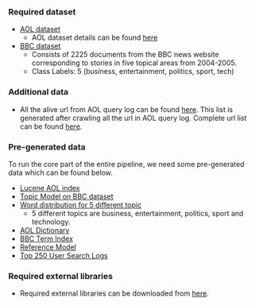 ### Required dataset

* [AOL dataset](https://drive.google.com/a/virginia.edu/file/d/0B8ZGlkqDw7hFenhocnpLZkQ0am8/view?usp=sharing)
  * AOL dataset details can be found [here](http://www.researchpipeline.com/mediawiki/index.php?title=AOL_Search_Query_Logs)
* [BBC dataset](http://mlg.ucd.ie/datasets/bbc.html)
  * Consists of 2225 documents from the BBC news website corresponding to stories in five topical areas from 2004-2005.
  * Class Labels: 5 (business, entertainment, politics, sport, tech) 

### Additional data

* All the alive url from AOL query log can be found [here](https://drive.google.com/a/virginia.edu/file/d/0B8ZGlkqDw7hFSkpBRlZNTUJ6MVU/view?usp=sharing). This list is generated after crawling all the url in AOL query log. Complete url list can be found [here](https://drive.google.com/a/virginia.edu/file/d/0B8ZGlkqDw7hFNkc0c0p1OVF2YTA/view?usp=sharing).

### Pre-generated data

To run the core part of the entire pipeline, we need some pre-generated data which can be found below.
* [Lucene AOL index](https://drive.google.com/a/virginia.edu/file/d/0B8ZGlkqDw7hFMGZkVF9FSUtqMW8/view?usp=sharing)
* [Topic Model on BBC dataset](https://drive.google.com/a/virginia.edu/folderview?id=0B8ZGlkqDw7hFcVZSVW9rSzVZVDA&usp=sharing)
* [Word distribution for 5 different topic](https://drive.google.com/a/virginia.edu/folderview?id=0B8ZGlkqDw7hFWkpZQ1lrd1BmUWM&usp=sharing)
  + 5 different topics are business, entertainment, politics, sport and technology.
* [AOL Dictionary](https://github.com/wasiuva/Privacy-Preserving-IR/blob/master/data/AOL-Dictionary.txt)
* [BBC Term Index](https://github.com/wasiuva/Privacy-Preserving-IR/blob/master/data/BBC-term-index.txt)
* [Reference Model](https://github.com/wasiuva/Privacy-Preserving-IR/blob/master/data/reference_model.txt)
* [Top 250 User Search Logs](https://drive.google.com/a/virginia.edu/file/d/0B8ZGlkqDw7hFdVBPR2JKd3dMZE0/view?usp=sharing)

### Required external libraries

* Required external libraries can be downloaded from [here](https://drive.google.com/a/virginia.edu/file/d/0B8ZGlkqDw7hFNTNvN3l4SEJ5VDQ/view?usp=sharing).

